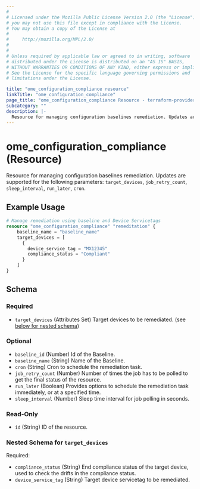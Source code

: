 ```yaml
---
# 
# Licensed under the Mozilla Public License Version 2.0 (the "License");
# you may not use this file except in compliance with the License.
# You may obtain a copy of the License at
# 
#     http://mozilla.org/MPL/2.0/
# 
# 
# Unless required by applicable law or agreed to in writing, software
# distributed under the License is distributed on an "AS IS" BASIS,
# WITHOUT WARRANTIES OR CONDITIONS OF ANY KIND, either express or implied.
# See the License for the specific language governing permissions and
# limitations under the License.

title: "ome_configuration_compliance resource"
linkTitle: "ome_configuration_compliance"
page_title: "ome_configuration_compliance Resource - terraform-provider-ome"
subcategory: ""
description: |-
  Resource for managing configuration baselines remediation. Updates are supported for the following parameters: target_devices, job_retry_count, sleep_interval, run_later, cron.
---
```


# ome_configuration_compliance (Resource)

Resource for managing configuration baselines remediation. Updates are supported for the following parameters: `target_devices`, `job_retry_count`, `sleep_interval`, `run_later`, `cron`.


## Example Usage

```terraform
# Manage remediation using baseline and Device Servicetags
resource "ome_configuration_compliance" "remeditation" {
	baseline_name = "baseline_name"
	target_devices = [
      {
        device_service_tag = "MX12345"
        compliance_status = "Compliant"
      }
    ]
}
```

<!-- schema generated by tfplugindocs -->
## Schema

### Required

- `target_devices` (Attributes Set) Target devices to be remediated. (see [below for nested schema](#nestedatt--target_devices))

### Optional

- `baseline_id` (Number) Id of the Baseline.
- `baseline_name` (String) Name of the Baseline.
- `cron` (String) Cron to schedule the remediation task.
- `job_retry_count` (Number) Number of times the job has to be polled to get the final status of the resource.
- `run_later` (Boolean) Provides options to schedule the remediation task immediately, or at a specified time.
- `sleep_interval` (Number) Sleep time interval for job polling in seconds.

### Read-Only

- `id` (String) ID of the resource.

<a id="nestedatt--target_devices"></a>
### Nested Schema for `target_devices`

Required:

- `compliance_status` (String) End compliance status of the target device, used to check the drifts in the compliance status.
- `device_service_tag` (String) Target device servicetag to be remediated.

